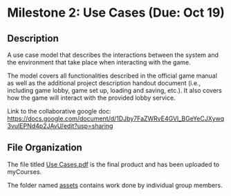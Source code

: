 # Milestone 2: Use Cases (Due: Oct 19) 

## Description
A use case model that describes the interactions between the system and the environment that take place when interacting with the game. 

The model covers all functionalities described in the official game manual as well as the additional project description handout document (i.e., including game lobby, game set up, loading and saving, etc.). It also covers how the game will interact with the provided lobby service.

Link to the collaborative google doc: https://docs.google.com/document/d/1DJby7FaZWRvE4GVl_BGeYeCJXywq3vuIEPNd4p2JAvU/edit?usp=sharing

## File Organization 
The file titled [Use Cases.pdf](https://github.com/COMP361/f2020-hexanome-09/blob/master/milestone-submissions/m2/Use%20Cases.pdf) is the final product and has been uploaded to myCourses.

The folder named [assets](https://github.com/COMP361/f2020-hexanome-09/tree/master/milestone-submissions/m2/assets) contains work done by individual group members.
